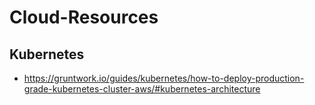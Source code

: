 # Cloud-Resources

## Kubernetes
- https://gruntwork.io/guides/kubernetes/how-to-deploy-production-grade-kubernetes-cluster-aws/#kubernetes-architecture
